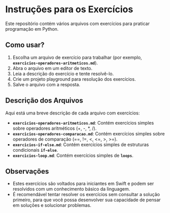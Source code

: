 # Instruções para os Exercícios

Este repositório contém vários arquivos com exercícios para praticar programação em Python.

## Como usar?

1. Escolha um arquivo de exercício para trabalhar (por exemplo, **`exercicios-operadores-aritmeticos.md`**).
2. Abra o arquivo em um editor de texto.
3. Leia a descrição do exercício e tente resolvê-lo.
4. Crie um projeto playground para resolução dos exercícios.
5. Salve o arquivo com a resposta.

## Descrição dos Arquivos

Aqui está uma breve descrição de cada arquivo com exercícios:

- **`exercicios-operadores-aritmeticos.md`**: Contém exercícios simples sobre operadores aritméticos (+, -, *, /).
- **`exercicios-operadores-comparacao.md`**: Contém exercícios simples sobre operadores de comparação (==, !=, <, <=, >, >=).
- **`exercicios-if-else.md`**: Contém exercícios simples de estruturas condicionais **`if-else`**.
- **`exercicios-loop.md`**: Contém exercícios simples de **`loops`**.

## Observações

- Estes exercícios são voltados para iniciantes em Swift e podem ser resolvidos com um conhecimento básico da linguagem.
- É recomendável tentar resolver os exercícios sem consultar a solução primeiro, para que você possa desenvolver sua capacidade de pensar em soluções e solucionar problemas.
